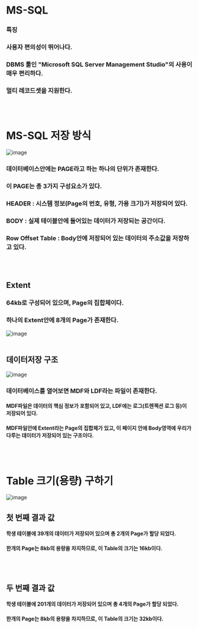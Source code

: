 # MS-SQL
 
### 특징
### 사용자 편의성이 뛰어나다.
### DBMS 툴인 "Microsoft SQL Server Management Studio"의 사용이 매우 편리하다.
### 멀티 레코드셋을 지원한다.
<br>
<br>
 
# MS-SQL 저장 방식
![image](https://github.com/jaeweon/MS-SQL/assets/34277606/90190dc9-f042-4466-815d-4f8e61300378)

### 데이터베이스안에는 PAGE라고 하는 하나의 단위가 존재한다.
### 이 PAGE는 총 3가지 구성요소가 있다.
### HEADER : 시스템 정보(Page의 번호, 유형, 가용 크기)가 저장되어 있다.
### BODY : 실제 테이블안에 들어있는 데이터가 저장되는 공간이다.
### Row Offset Table : Body안에 저장되어 있는 데이터의 주소값을 저장하고 있다.
<br>
<br>

## Extent
### 64kb로 구성되어 있으며, Page의 집합체이다.
### 하나의 Extent안에 8개의 Page가 존재한다.
![image](https://github.com/jaeweon/MS-SQL/assets/34277606/644d2735-1519-44fb-b583-b63711fe9d70)
<br>
<br>



## 데이터저장 구조
![image](https://github.com/jaeweon/MS-SQL/assets/34277606/6d33e692-6e0b-4b10-89e1-f64914a473a3)
### 데이터베이스를 열어보면 MDF와 LDF라는 파일이 존재한다.
#### MDF파일은 데이터의 핵심 정보가 포함되어 있고, LDF에는 로그(트렌젝션 로그 등)이 저장되어 있다.
#### MDF파일안에 Extent라는 Page의 집합체가 있고, 이 페이지 안에 Body영역에 우리가 다루는 데이터가 저장되어 있는 구조이다.
<br>
<br>

# Table 크기(용량) 구하기
![image](https://github.com/jaeweon/MS-SQL/assets/34277606/9575cf0f-9971-40d5-9b96-66e2ddbd1b9e)

## 첫 번째 결과 값
#### 학생 테이블에 39개의 데이터가 저장되어 있으며 총 2개의 Page가 할당 되었다.
#### 한개의 Page는 8kb의 용량을 차지하므로, 이 Table의 크기는 16kb이다.
<br>
<br>

## 두 번째 결과 값
#### 학생 테이블에 201개의 데이터가 저장되어 있으며 총 4개의 Page가 할당 되었다.
#### 한개의 Page는 8kb의 용량을 차지하므로, 이 Table의 크기는 32kb이다.


